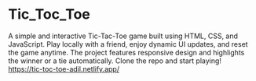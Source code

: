 # Tic_Toc_Toe
A simple and interactive Tic-Tac-Toe game built using HTML, CSS, and JavaScript. Play locally with a friend, enjoy dynamic UI updates, and reset the game anytime. The project features responsive design and highlights the winner or a tie automatically. Clone the repo and start playing!
https://tic-toc-toe-adil.netlify.app/
